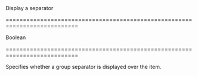 <!--**
/*-------------------------------------------
    Auto-generated file. Do not modify.
-------------------------------------------

**-->
<!--d-->Display a separator<!--/d-->
===========================================================================
<!--type-->Boolean<!--/type-->
===========================================================================

<!--shortDescription-->
Specifies whether a group separator is displayed over the item.
<!--/shortDescription-->

<!--fullDescription-->

<!--/fullDescription-->